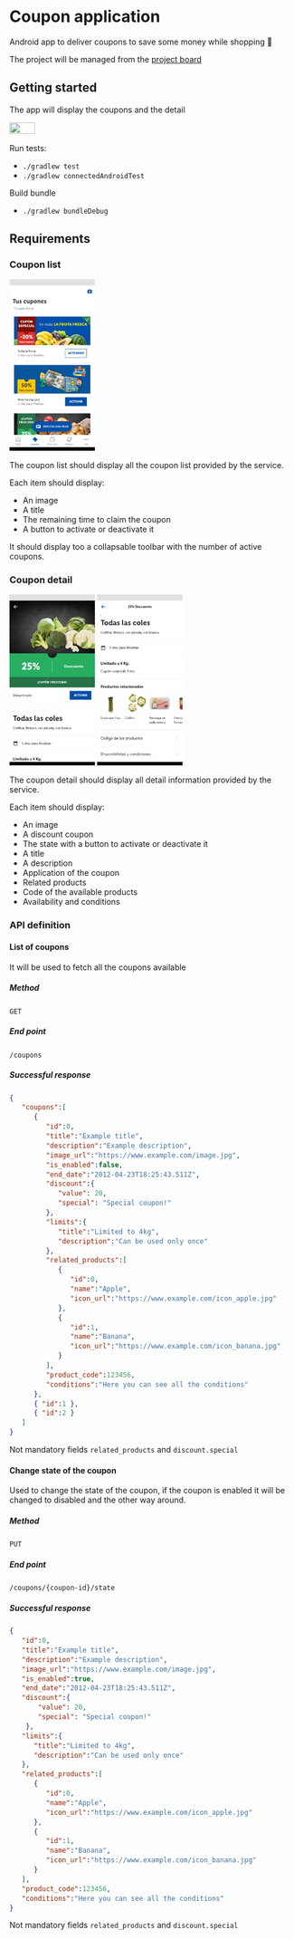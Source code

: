 # Coupon application

Android app to deliver coupons to save some money while shopping :purse:

The project will be managed from the
[project board](https://github.com/brunoescalona/CouponsApp/projects/1)

## Getting started

The app will display the coupons and the detail

<img src="images/app_demo.gif" width=30% height=30%>

Run tests:
- `./gradlew test`
- `./gradlew connectedAndroidTest`

Build bundle
- `./gradlew bundleDebug`


## Requirements

### Coupon list

<img src="images/coupon_list.jpeg" width=30% height=30%>

The coupon list should display all the coupon list provided by the service.

Each item should display:
- An image
- A title
- The remaining time to claim the coupon
- A button to activate or deactivate it

It should display too a collapsable toolbar with the number of active coupons.


### Coupon detail

<img src="images/coupon_detail_1.jpeg" width=30% height=30%>

<img src="images/coupon_detail_2.jpeg" width=30% height=30%>

The coupon detail should display all detail information provided by the service.

Each item should display:

- An image
- A discount coupon
- The state with a button to activate or deactivate it
- A title
- A description
- Application of the coupon
- Related products
- Code of the available products
- Availability and conditions

### API definition

#### List of coupons

It will be used to fetch all the coupons available

##### Method
`GET`

##### End point
`/coupons`

##### Successful response
``` json
{
   "coupons":[
      {
         "id":0,
         "title":"Example title",
         "description":"Example description",
         "image_url":"https://www.example.com/image.jpg",
         "is_enabled":false,
         "end_date":"2012-04-23T18:25:43.511Z",
         "discount":{
            "value": 20,
            "special": "Special coupon!"
         },
         "limits":{
            "title":"Limited to 4kg",
            "description":"Can be used only once"
         },
         "related_products":[
            {
               "id":0,
               "name":"Apple",
               "icon_url":"https://www.example.com/icon_apple.jpg"
            },
            {
               "id":1,
               "name":"Banana",
               "icon_url":"https://www.example.com/icon_banana.jpg"
            }
         ],
         "product_code":123456,
         "conditions":"Here you can see all the conditions"
      },
      { "id":1 },
      { "id":2 }
   ]
}
```
Not mandatory fields `related_products` and `discount.special`


####  Change state of the coupon

Used to change the state of the coupon, if the coupon is enabled it will be changed to disabled and the other way around.

##### Method
`PUT`

##### End point
`/coupons/{coupon-id}/state`

##### Successful response
``` json
{
   "id":0,
   "title":"Example title",
   "description":"Example description",
   "image_url":"https://www.example.com/image.jpg",
   "is_enabled":true,
   "end_date":"2012-04-23T18:25:43.511Z",
   "discount":{
       "value": 20,
       "special": "Special coupon!"
    },
   "limits":{
      "title":"Limited to 4kg",
      "description":"Can be used only once"
   },
   "related_products":[
      {
         "id":0,
         "name":"Apple",
         "icon_url":"https://www.example.com/icon_apple.jpg"
      },
      {
         "id":1,
         "name":"Banana",
         "icon_url":"https://www.example.com/icon_banana.jpg"
      }
   ],
   "product_code":123456,
   "conditions":"Here you can see all the conditions"
}
```

Not mandatory fields `related_products` and `discount.special`